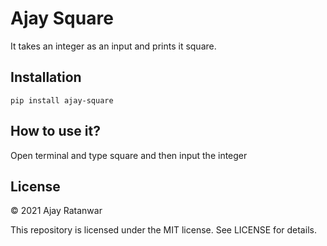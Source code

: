 # Ajay Square
It takes an integer as an input and prints it square.

## Installation
```pip install ajay-square```

## How to use it?
Open terminal and type square and then input the integer

## License

© 2021 Ajay Ratanwar

This repository is licensed under the MIT license. See LICENSE for details.
